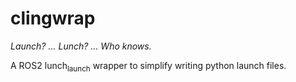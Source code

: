 # clingwrap
_Launch? ... Lunch? ... Who knows._

A ROS2 lunch<sub>launch</sub> wrapper to simplify writing python launch files.
